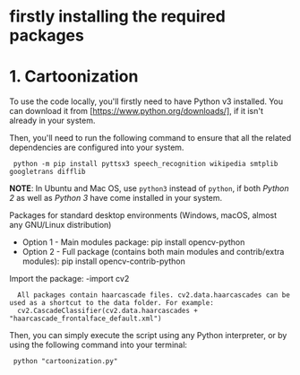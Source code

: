 # firstly installing the required packages

# 1. Cartoonization
To use the code locally, you'll firstly need to have Python v3 installed. You can download it from [https://www.python.org/downloads/], if it isn't already in your system.

Then, you'll need to run the following command to ensure that all the related dependencies are configured into your system.

     python -m pip install pyttsx3 speech_recognition wikipedia smtplib googletrans difflib

**NOTE**: In Ubuntu and Mac OS, use `python3` instead of `python`, if both _Python 2_ as well as _Python 3_ have come installed in your system.

  Packages for standard desktop environments (Windows, macOS, almost any GNU/Linux distribution)
   - Option 1 - Main modules package: pip install opencv-python
   - Option 2 - Full package (contains both main modules and contrib/extra modules): pip install opencv-contrib-python
   
 Import the package:
    -import cv2

      All packages contain haarcascade files. cv2.data.haarcascades can be used as a shortcut to the data folder. For example:
      cv2.CascadeClassifier(cv2.data.haarcascades + "haarcascade_frontalface_default.xml")

Then, you can simply execute the script using any Python interpreter, or by using the following command into your terminal: 

     python "cartoonization.py"

  
